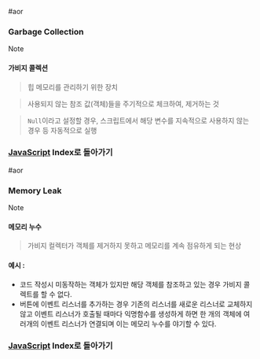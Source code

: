 #aor 
### Garbage Collection
>[!note]
>#### 가비지 콜렉션
>
>>힙 메모리를 관리하기 위한 장치
>
>>사용되지 않는 참조 값(객체)들을 주기적으로 체크하여, 제거하는 것
>
>>`Null`이라고 설정할 경우, 스크립트에서 해당 변수를 지속적으로 사용하지 않는 경우 등 자동적으로 실행

### [JavaScript](../../../Dev-Index/JavaScript.md) Index로 돌아가기



#aor 
### Memory Leak
>[!note]
>#### 메모리 누수
>
>>가비지 컬렉터가 객체를 제거하지 못하고 메모리를 계속 점유하게 되는 현상
#### 예시 :  
- 코드 작성시 미동작하는 객체가 있지만 해당 객체를 참조하고 있는 경우 가비지 콜렉트를 할 수 없다.
- 버튼에 이벤트 리스너를 추가하는 경우 기존의 리스너를 새로운 리스너로 교체하지 않고 이벤트 리스너가 호출될 때마다 익명함수를 생성하게 하면 한 개의 객체에 여러개의 이벤트 리스너가 연결되며 이는 메모리 누수를 야기할 수 있다.


### [JavaScript](../../../Dev-Index/JavaScript.md) Index로 돌아가기